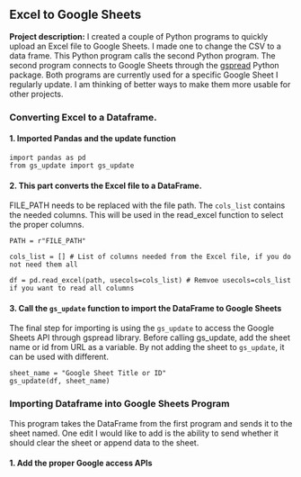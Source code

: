 ## Excel to Google Sheets

**Project description:** I created a couple of Python programs to quickly upload an Excel file to Google Sheets. I made one to change the CSV to a data frame. This Python program calls the second Python program. The second program connects to Google Sheets through the [gspread](https://docs.gspread.org/en/v5.7.1/) Python package. Both programs are currently used for a specific Google Sheet I regularly update. I am thinking of better ways to make them more usable for other projects. 

### Converting Excel to a Dataframe.

#### 1. Imported Pandas and the update function

```
import pandas as pd
from gs_update import gs_update
```

#### 2. This part converts the Excel file to a DataFrame. 
FILE_PATH needs to be replaced with the file path. The `cols_list` contains the needed columns. This will be used in the read_excel function to select the proper columns.

```
PATH = r"FILE_PATH"

cols_list = [] # List of columns needed from the Excel file, if you do not need them all

df = pd.read_excel(path, usecols=cols_list) # Remvoe usecols=cols_list if you want to read all columns
```

#### 3. Call the `gs_update` function to import the DataFrame to Google Sheets
The final step for importing is using the `gs_update` to access the Google Sheets API through gspread library. Before calling gs_update, add the sheet name or id from URL as a variable. By not adding the sheet to `gs_update`, it can be used with different.
```
sheet_name = "Google Sheet Title or ID"
gs_update(df, sheet_name)
```

### Importing Dataframe into Google Sheets Program
This program takes the DataFrame from the first program and sends it to the sheet named.  One edit I would like to add is the ability to send whether it should clear the sheet or append data to the sheet. 


#### 1. Add the proper Google access APIs
